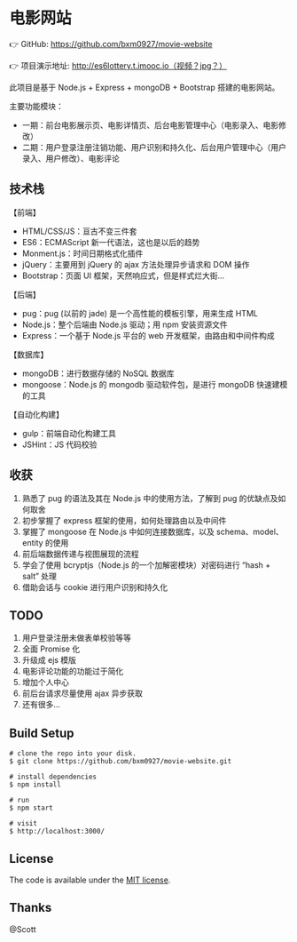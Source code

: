 
# 电影网站

👉 GitHub: https://github.com/bxm0927/movie-website

👉 项目演示地址: http://es6lottery.t.imooc.io（视频？jpg？）

此项目是基于 Node.js + Express + mongoDB + Bootstrap 搭建的电影网站。

主要功能模块：

- 一期：前台电影展示页、电影详情页、后台电影管理中心（电影录入、电影修改）
- 二期：用户登录注册注销功能、用户识别和持久化、后台用户管理中心（用户录入、用户修改）、电影评论


## 技术栈

【前端】

+ HTML/CSS/JS：亘古不变三件套
+ ES6：ECMAScript 新一代语法，这也是以后的趋势
+ Monment.js：时间日期格式化插件
+ jQuery：主要用到 jQuery 的 ajax 方法处理异步请求和 DOM 操作
+ Bootstrap：页面 UI 框架，天然响应式，但是样式烂大街...

【后端】

+ pug：pug (以前的 jade) 是一个高性能的模板引擎，用来生成 HTML
+ Node.js：整个后端由 Node.js 驱动；用 npm 安装资源文件
+ Express：一个基于 Node.js 平台的 web 开发框架，由路由和中间件构成

【数据库】

+ mongoDB：进行数据存储的 NoSQL 数据库
+ mongoose：Node.js 的 mongodb 驱动软件包，是进行 mongoDB 快速建模的工具

【自动化构建】

+ gulp：前端自动化构建工具
+ JSHint：JS 代码校验


## 收获

1. 熟悉了 pug 的语法及其在 Node.js 中的使用方法，了解到 pug 的优缺点及如何取舍
2. 初步掌握了 express 框架的使用，如何处理路由以及中间件
3. 掌握了 mongoose 在 Node.js 中如何连接数据库，以及 schema、model、entity 的使用
4. 前后端数据传递与视图展现的流程
5. 学会了使用 bcryptjs（Node.js 的一个加解密模块）对密码进行 “hash + salt” 处理
6. 借助会话与 cookie 进行用户识别和持久化


## TODO

1. 用户登录注册未做表单校验等等
2. 全面 Promise 化
3. 升级成 ejs 模版
4. 电影评论功能的功能过于简化
5. 增加个人中心
6. 前后台请求尽量使用 ajax 异步获取
7. 还有很多...


## Build Setup

```
# clone the repo into your disk.
$ git clone https://github.com/bxm0927/movie-website.git

# install dependencies
$ npm install

# run
$ npm start

# visit
$ http://localhost:3000/
```


## License

The code is available under the [MIT license](LICENSE.txt).


## Thanks

@Scott
